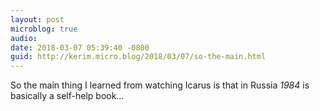 ```yaml
---
layout: post
microblog: true
audio: 
date: 2018-03-07 05:39:40 -0800
guid: http://kerim.micro.blog/2018/03/07/so-the-main.html
---
```

So the main thing I learned from watching Icarus is that in Russia _1984_ is basically a self-help book…
